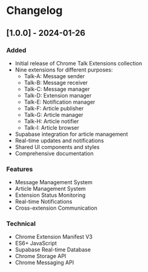 # Changelog

## [1.0.0] - 2024-01-26

### Added
- Initial release of Chrome Talk Extensions collection
- Nine extensions for different purposes:
  - Talk-A: Message sender
  - Talk-B: Message receiver
  - Talk-C: Message manager
  - Talk-D: Extension manager
  - Talk-E: Notification manager
  - Talk-F: Article publisher
  - Talk-G: Article manager
  - Talk-H: Article notifier
  - Talk-I: Article browser
- Supabase integration for article management
- Real-time updates and notifications
- Shared UI components and styles
- Comprehensive documentation

### Features
- Message Management System
- Article Management System
- Extension Status Monitoring
- Real-time Notifications
- Cross-extension Communication

### Technical
- Chrome Extension Manifest V3
- ES6+ JavaScript
- Supabase Real-time Database
- Chrome Storage API
- Chrome Messaging API 